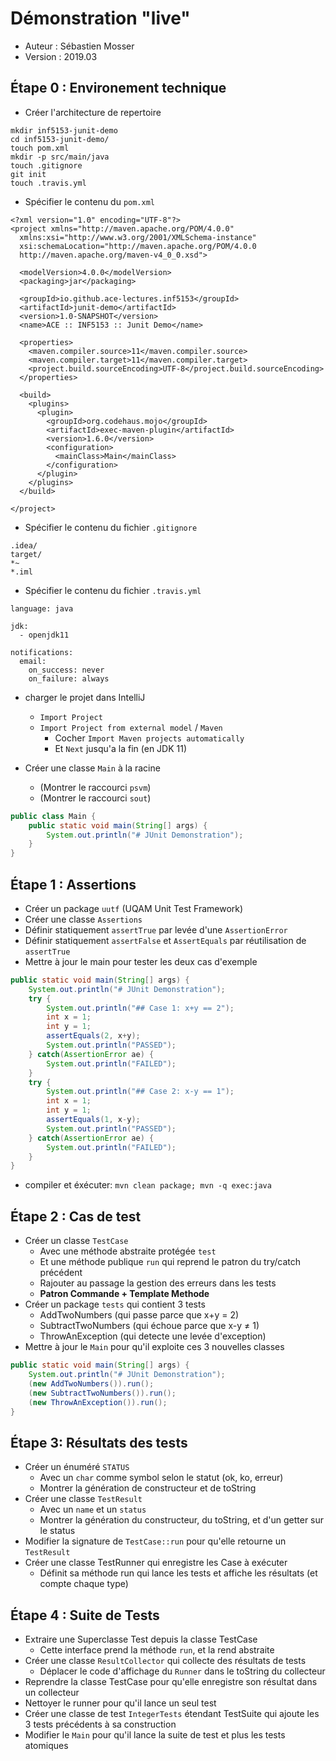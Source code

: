 # Démonstration "live"

  * Auteur : Sébastien Mosser
  * Version : 2019.03


## Étape 0 : Environement technique

  * Créer l'architecture de repertoire

```
mkdir inf5153-junit-demo
cd inf5153-junit-demo/
touch pom.xml
mkdir -p src/main/java
touch .gitignore
git init
touch .travis.yml
```

  * Spécifier le contenu du `pom.xml`

```
<?xml version="1.0" encoding="UTF-8"?>
<project xmlns="http://maven.apache.org/POM/4.0.0"
  xmlns:xsi="http://www.w3.org/2001/XMLSchema-instance"
  xsi:schemaLocation="http://maven.apache.org/POM/4.0.0
  http://maven.apache.org/maven-v4_0_0.xsd">

  <modelVersion>4.0.0</modelVersion>
  <packaging>jar</packaging>

  <groupId>io.github.ace-lectures.inf5153</groupId>
  <artifactId>junit-demo</artifactId>
  <version>1.0-SNAPSHOT</version>
  <name>ACE :: INF5153 :: Junit Demo</name>

  <properties>
    <maven.compiler.source>11</maven.compiler.source>
    <maven.compiler.target>11</maven.compiler.target>
    <project.build.sourceEncoding>UTF-8</project.build.sourceEncoding>
  </properties>

  <build>
    <plugins>
      <plugin>
        <groupId>org.codehaus.mojo</groupId>
        <artifactId>exec-maven-plugin</artifactId>
        <version>1.6.0</version>
        <configuration>
          <mainClass>Main</mainClass>
        </configuration>
      </plugin>
    </plugins>
  </build>

</project>
```

  * Spécifier le contenu du fichier `.gitignore`

```
.idea/
target/
*~
*.iml
```

  * Spécifier le contenu du fichier `.travis.yml`

```
language: java

jdk:
  - openjdk11

notifications:
  email:
    on_success: never
    on_failure: always
```

  * charger le projet dans IntelliJ
    * `Import Project`
    * `Import Project from external model` / `Maven`
      * Cocher `Import Maven projects automatically` 
      * Et `Next` jusqu'a la fin (en JDK 11)

  * Créer une classe `Main` à la racine
    * (Montrer le raccourci `psvm`)
    * (Montrer le raccourci `sout`)

```java
public class Main {
    public static void main(String[] args) {
        System.out.println("# JUnit Demonstration");
    }
}
``` 

## Étape 1 : Assertions

  * Créer un package `uutf` (UQAM Unit Test Framework)
  * Créer une classe `Assertions`
  * Définir statiquement `assertTrue` par levée d'une `AssertionError`
  * Définir statiquement `assertFalse` et `AssertEquals` par réutilisation de `assertTrue`
  * Mettre à jour le main pour tester les deux cas d'exemple

```java
public static void main(String[] args) {
    System.out.println("# JUnit Demonstration");
    try {
        System.out.println("## Case 1: x+y == 2");
        int x = 1;
        int y = 1;
        assertEquals(2, x+y);
        System.out.println("PASSED");
    } catch(AssertionError ae) {
        System.out.println("FAILED");
    }
    try {
        System.out.println("## Case 2: x-y == 1");
        int x = 1;
        int y = 1;
        assertEquals(1, x-y);
        System.out.println("PASSED");
    } catch(AssertionError ae) {
        System.out.println("FAILED");
    }
}
```

  * compiler et éxécuter: `mvn clean package; mvn -q exec:java` 

## Étape 2 : Cas de test

  * Créer un classe `TestCase`
      * Avec une méthode abstraite protégée `test`
      * Et une méthode publique `run` qui reprend le patron du try/catch précédent
      * Rajouter au passage la gestion des erreurs dans les tests 
      * **Patron Commande + Template Methode** 
  * Créer un package `tests` qui contient 3 tests
      * AddTwoNumbers (qui passe parce que x+y = 2)
      * SubtractTwoNumbers (qui échoue parce que x-y ≠ 1)
      * ThrowAnException (qui detecte une levée d'exception)
  * Mettre à jour le `Main` pour qu'il exploite ces 3 nouvelles classes

```java
public static void main(String[] args) {
    System.out.println("# JUnit Demonstration");
    (new AddTwoNumbers()).run();
    (new SubtractTwoNumbers()).run();
    (new ThrowAnException()).run();
}
```
 
## Étape 3: Résultats des tests  

  * Créer un énuméré `STATUS`
      * Avec un `char` comme symbol selon le statut (ok, ko, erreur)
      * Montrer la génération de constructeur et de toString
  * Créer une classe `TestResult`
      * Avec un `name` et un `status`
      * Montrer la génération du constructeur, du toString, et d'un getter sur le status
  * Modifier la signature de `TestCase::run` pour qu'elle retourne un `TestResult`  
  * Créer une classe TestRunner qui enregistre les Case à exécuter
      * Définit sa méthode run qui lance les tests et affiche les résultats (et compte chaque type)
 
 
## Étape 4 : Suite de Tests

  * Extraire une Superclasse Test depuis la classe TestCase
      * Cette interface prend la méthode `run`, et la rend abstraite
  * Créer une classe `ResultCollector` qui collecte des résultats de tests
      * Déplacer le code d'affichage du `Runner` dans le toString du collecteur
  * Reprendre la classe TestCase pour qu'elle enregistre son résultat dans un collecteur 
  * Nettoyer le runner pour qu'il lance un seul test
  * Créer une classe de test `IntegerTests` étendant TestSuite qui ajoute les 3 tests précédents à sa construction
  * Modifier le `Main` pour qu'il lance la suite de test et plus les tests atomiques
   